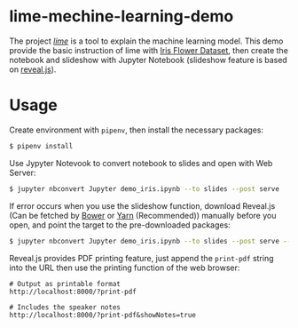 # lime-mechine-learning-demo

The project [*lime*](https://github.com/marcotcr/lime) is a tool to explain the machine learning model. This demo provide the basic instruction of lime with [Iris Flower Dataset](https://en.wikipedia.org/wiki/Iris_flower_data_set), then create the notebook and slideshow with Jupyter Notebook (slideshow feature is based on [reveal.js](https://github.com/hakimel/reveal.js)).

# Usage

Create environment with `pipenv`, then install the necessary packages:

```bash
$ pipenv install
```

Use Jypyter Notevook to convert notebook to slides and open with Web Server:

```bash
$ jupyter nbconvert Jupyter demo_iris.ipynb --to slides --post serve
```

If error occurs when you use the slideshow function, download Reveal.js (Can be fetched by [Bower](https://bower.io) or [Yarn](https://yarnpkg.com/zh-Hans/) (Recommended)) manually before you open, and point the target to the pre-downloaded packages:

```bash
$ jupyter nbconvert Jupyter demo_iris.ipynb --to slides --post serve --reveal-prefix ./bower_components/reveal.js/
```

Reveal.js provides PDF printing feature, just append the `print-pdf` string into the URL then use the printing function of the web browser:

```
# Output as printable format
http://localhost:8000/?print-pdf

# Includes the speaker notes
http://localhost:8000/?print-pdf&showNotes=true
```

